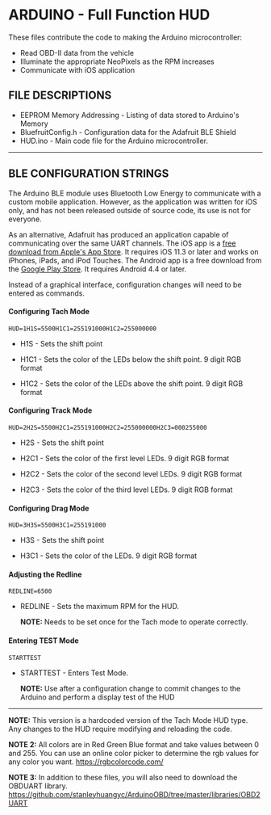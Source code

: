 # ARDUINO - Full Function HUD

These files contribute the code to making the Arduino microcontroller:

- Read OBD-II data from the vehicle
- Illuminate the appropriate NeoPixels as the RPM increases
- Communicate with iOS application

## FILE DESCRIPTIONS

- EEPROM Memory Addressing - Listing of data stored to Arduino's Memory
- BluefruitConfig.h - Configuration data for the Adafruit BLE Shield
- HUD.ino - Main code file for the Arduino microcontroller.

------

## BLE CONFIGURATION STRINGS

The Arduino BLE module uses Bluetooth Low Energy to communicate with a custom mobile application. However, as the application was written for iOS only, and has not been released outside of source code, its use is not for everyone.

As an alternative, Adafruit has produced an application capable of communicating over the same UART channels. The iOS app is a [free download from Apple's App Store](https://itunes.apple.com/us/app/adafruit-bluefruit-le-connect/id830125974?mt=8). It requires iOS 11.3 or later and works on iPhones, iPads, and iPod Touches. The Android app is a free download from the [Google Play Store](https://play.google.com/store/apps/details?id=com.adafruit.bluefruit.le.connect). It requires Android 4.4 or later.

Instead of a graphical interface, configuration changes will need to be entered as commands.

#### Configuring Tach Mode

```
HUD=1H1S=5500H1C1=255191000H1C2=255000000
```

- H1S - Sets the shift point 

- H1C1 - Sets the color of the LEDs below the shift point. 9 digit RGB format

- H1C2 - Sets the color of the LEDs above the shift point. 9 digit RGB format

  

#### Configuring Track Mode

```
HUD=2H2S=5500H2C1=255191000H2C2=255000000H2C3=000255000
```

- H2S - Sets the shift point 

- H2C1 - Sets the color of the first level LEDs. 9 digit RGB format

- H2C2 - Sets the color of the second level LEDs. 9 digit RGB format

- H2C3 - Sets the color of the third level LEDs. 9 digit RGB format

  

#### Configuring Drag Mode

```
HUD=3H3S=5500H3C1=255191000
```

- H3S - Sets the shift point 

- H3C1 - Sets the color of the LEDs. 9 digit RGB format

  


#### Adjusting the Redline

```
REDLINE=6500
```

- REDLINE - Sets the maximum RPM for the HUD. 

  **NOTE:** Needs to be set once for the Tach mode to operate correctly.

  

#### Entering TEST Mode

```
STARTTEST
```

- STARTTEST - Enters Test Mode. 

  **NOTE:** Use after a configuration change to commit changes to the Arduino and perform a display test of the HUD

------

**NOTE:** This version is a hardcoded version of the Tach Mode HUD type. Any changes to the HUD require modifying and reloading the code.

**NOTE 2:** All colors are in Red Green Blue format and take values between 0 and 255. You can use an online color picker to determine the rgb values for any color you want. https://rgbcolorcode.com/

**NOTE 3:** In addition to these files, you will also need to download the OBDUART library. https://github.com/stanleyhuangyc/ArduinoOBD/tree/master/libraries/OBD2UART

